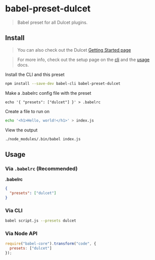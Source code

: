 # babel-preset-dulcet

> Babel preset for all Dulcet plugins.

## Install

> You can also check out the Dulcet [Getting Started page](https://khanhduy1407.github.io/dulcet/docs/hello-world.html)

> For more info, check out the setup page on the [cli](/docs/setup/) and the [usage](/docs/usage/cli/) docs.

Install the CLI and this preset

```sh
npm install --save-dev babel-cli babel-preset-dulcet
```

Make a .babelrc config file with the preset

```dulcet
echo '{ "presets": ["dulcet"] }' > .babelrc
```

Create a file to run on

```sh
echo '<h1>Hello, world!</h1>' > index.js
```

View the output

```sh
./node_modules/.bin/babel index.js
```

## Usage

### Via `.babelrc` (Recommended)

**.babelrc**

```json
{
  "presets": ["dulcet"]
}
```

### Via CLI

```sh
babel script.js --presets dulcet 
```

### Via Node API

```javascript
require("babel-core").transform("code", {
  presets: ["dulcet"]
});
```
